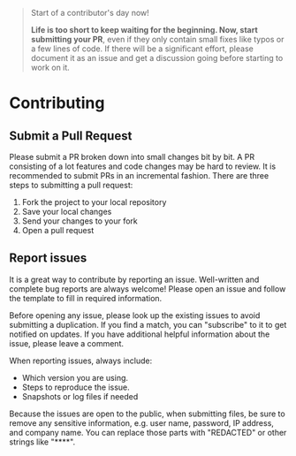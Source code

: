 > Start of a contributor's day now!
>
> **Life is too short to keep waiting for the beginning. Now, start submitting your PR**, even if they only contain small fixes like typos or a few lines of code. If there will be a significant effort, please document it as an issue and get a discussion going before starting to work on it.

# Contributing

## Submit a Pull Request
Please submit a PR broken down into small changes bit by bit. A PR consisting of a lot features and code changes may be hard to review. It is recommended to submit PRs in an incremental fashion.
There are three steps to submitting a pull request:
1. Fork the project to your local repository
2. Save your local changes
3. Send your changes to your fork
4. Open a pull request

## Report issues
It is a great way to contribute by reporting an issue. Well-written and complete bug reports are always welcome! Please open an issue and follow the template to fill in required information.

Before opening any issue, please look up the existing issues to avoid submitting a duplication. If you find a match, you can "subscribe" to it to get notified on updates. If you have additional helpful information about the issue, please leave a comment.

When reporting issues, always include:

- Which version you are using.
- Steps to reproduce the issue.
- Snapshots or log files if needed

Because the issues are open to the public, when submitting files, be sure to remove any sensitive information, e.g. user name, password, IP address, and company name. You can replace those parts with "REDACTED" or other strings like "****".
